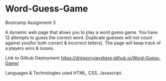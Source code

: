 # Word-Guess-Game
Bootcamp Assignment 3

A dynamic web page that alows you to play a word guess game. You have 12 attempts to guess the correct word. Duplicate guesses will not count against you(for both correct & incorrect letters). The page will keep track of a players wins & losses.

Link to Github Deployment https://dntworryjayshere.github.io/Word-Guess-Game/

Languages & Technologies used HTML, CSS, Javascript.
